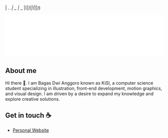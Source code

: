                 
| . _.| _ |_  _ 
|(|_)||(_||_)_) 
                
<img src="helloworld.svg"> </img>

## About me

Hi there 👋. I am Bagas Dwi Anggoro known as KiSI, a computer science student specializing in illustration, front-end development, motion graphics, and visual design. I am driven by a desire to expand my knowledge and explore creative solutions.

## Get in touch :coffee:

- [Personal Website](https://kisi.is-a.dev)
